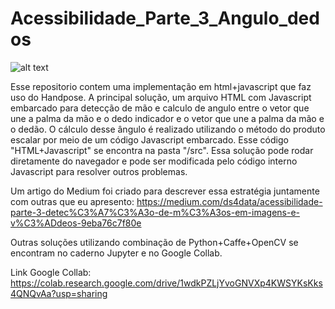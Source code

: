 # Acessibilidade_Parte_3_Angulo_dedos
![alt text](https://zenodo.org/badge/303412549.svg)

Esse repositorio contem uma implementação em html+javascript que faz uso do Handpose.
A principal solução, um arquivo HTML com Javascript embarcado para detecção de mão e calculo de angulo entre o vetor que une a palma da mão e o dedo indicador e o vetor que une a palma da mão e o dedão. O cálculo desse ângulo é realizado utilizando o método do produto escalar por meio de um código Javascript embarcado. Esse código "HTML+Javascript" se encontra na pasta "/src". Essa solução pode rodar diretamente do navegador e pode ser modificada pelo código interno Javascript para resolver outros problemas.

Um artigo do Medium foi criado para descrever essa estratégia juntamente com outras que eu apresento: https://medium.com/ds4data/acessibilidade-parte-3-detec%C3%A7%C3%A3o-de-m%C3%A3os-em-imagens-e-v%C3%ADdeos-9eba76c7f80e

Outras soluções utilizando combinação de Python+Caffe+OpenCV se encontram no caderno Jupyter e no Google Collab.

Link Google Collab: https://colab.research.google.com/drive/1wdkPZLjYvoGNVXp4KWSYKsKks4QNQvAa?usp=sharing

